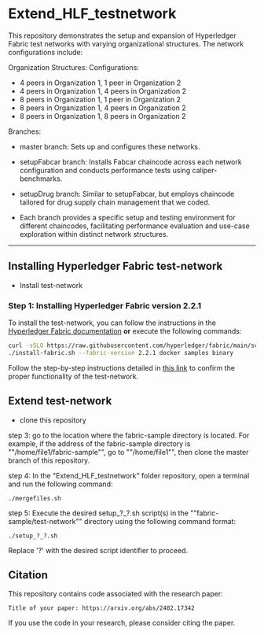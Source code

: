 # Extend_HLF_testnetwork
This repository demonstrates the setup and expansion of Hyperledger Fabric test networks with varying organizational structures. The network configurations include:

Organization Structures:
Configurations:

* 4 peers in Organization 1, 1 peer in Organization 2                
* 4 peers in Organization 1, 4 peers in Organization 2
* 8 peers in Organization 1, 1 peer in Organization 2
* 8 peers in Organization 1, 4 peers in Organization 2
* 8 peers in Organization 1, 8 peers in Organization 2

Branches:

* master branch: Sets up and configures these networks.

* setupFabcar branch: Installs Fabcar chaincode across each network configuration and conducts performance tests using caliper-benchmarks.

* setupDrug branch: Similar to setupFabcar, but employs chaincode tailored for drug supply chain management that we coded.

* Each branch provides a specific setup and testing environment for different chaincodes, facilitating performance evaluation and use-case exploration within distinct network structures.

-----------------------------------

## Installing Hyperledger Fabric test-network
- Install test-network
  
### Step 1: Installing Hyperledger Fabric version 2.2.1
To install the test-network, you can follow the instructions in the [Hyperledger Fabric documentation](https://hyperledger-fabric.readthedocs.io/en/latest/install.html) **or** execute the following commands:

```bash
curl -sSLO https://raw.githubusercontent.com/hyperledger/fabric/main/scripts/install-fabric.sh && chmod +x install-fabric.sh
./install-fabric.sh --fabric-version 2.2.1 docker samples binary
```  
Follow the step-by-step instructions detailed in [this link](https://hyperledger-fabric.readthedocs.io/en/latest/test_network.html#using-the-fabric-test-network ) to confirm the proper functionality of the test-network.
## Extend test-network
- clone this repository
  
step 3: go to the location where the fabric-sample directory is located. For example, if the address of the fabric-sample directory is ""/home/file1/fabric-sample"", go to ""/home/file1"", then clone the master branch of this repository.

step 4: In the "Extend_HLF_testnetwork" folder repository, open a terminal and run the following command:
~~~
./mergefiles.sh
~~~

step 5: Execute the desired setup_?_?.sh script(s) in the ""fabric-sample/test-network"" directory using the following command format:
~~~
./setup_?_?.sh
~~~
Replace '?' with the desired script identifier to proceed.


## Citation

This repository contains code associated with the research paper:

    Title of your paper: https://arxiv.org/abs/2402.17342

If you use the code in your research, please consider citing the paper.


